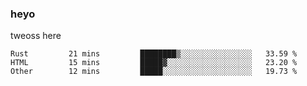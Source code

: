 ### heyo
tweoss here

<!--START_SECTION:waka-->

```text
Rust         21 mins         ████████▒░░░░░░░░░░░░░░░░   33.59 %
HTML         15 mins         █████▓░░░░░░░░░░░░░░░░░░░   23.20 %
Other        12 mins         █████░░░░░░░░░░░░░░░░░░░░   19.73 %
```

<!--END_SECTION:waka-->

<!--
**Tweoss/tweoss** is a ✨ _special_ ✨ repository because its `README.md` (this file) appears on your GitHub profile.

Here are some ideas to get you started:

- 🔭 I’m currently working on ...
- 🌱 I’m currently learning ...
- 👯 I’m looking to collaborate on ...
- 🤔 I’m looking for help with ...
- 💬 Ask me about ...
- 📫 How to reach me: ...
- 😄 Pronouns: ...
- ⚡ Fun fact: ...
-->
